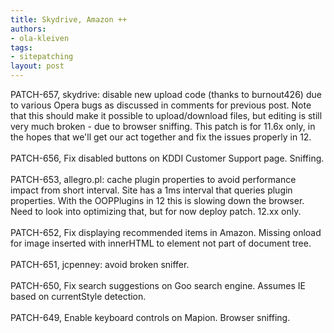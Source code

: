 ```yaml
---
title: Skydrive, Amazon ++
authors:
- ola-kleiven
tags:
- sitepatching
layout: post
---
```

PATCH-657, skydrive: disable new upload code (thanks to burnout426) due to various Opera bugs as discussed in comments for previous post. Note that this should make it possible to upload/download files, but editing is still very much broken - due to browser sniffing. This patch is for 11.6x only, in the hopes that we&#39;ll get our act together and fix the issues properly in 12.<br/><br/>PATCH-656, Fix disabled buttons on KDDI Customer Support page. Sniffing.<br/><br/>PATCH-653, allegro.pl: cache plugin properties to avoid performance impact from short interval. Site has a 1ms interval that queries plugin properties. With the OOPPlugins in 12 this is slowing down the browser. Need to look into optimizing that, but for now deploy patch. 12.xx only.<br/><br/>PATCH-652, Fix displaying recommended items in Amazon. Missing onload for image inserted with innerHTML to element not part of document tree.<br/><br/>PATCH-651, jcpenney: avoid broken sniffer.<br/><br/>PATCH-650, Fix search suggestions on Goo search engine. Assumes IE based on currentStyle detection.<br/><br/>PATCH-649, Enable keyboard controls on Mapion. Browser sniffing.
